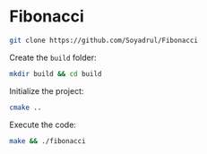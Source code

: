 # Fibonacci

```bash
git clone https://github.com/Soyadrul/Fibonacci
```

Create the `build` folder:
```bash
mkdir build && cd build
```

Initialize the project:
```bash
cmake ..
```

Execute the code:
```bash
make && ./fibonacci
```